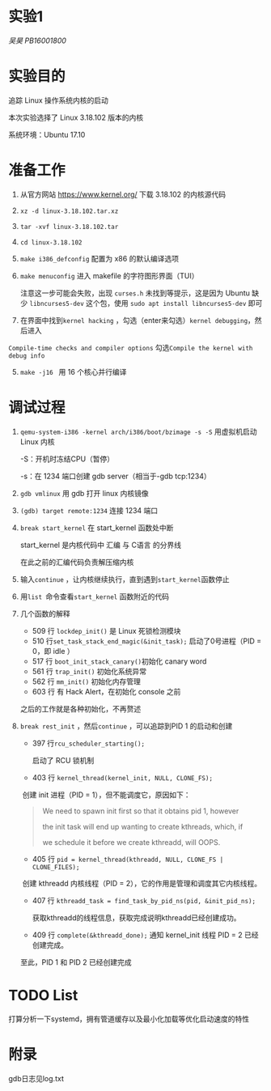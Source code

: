 # 实验1

_吴昊 PB16001800_

# 实验目的

追踪 Linux 操作系统内核的启动

本次实验选择了 Linux 3.18.102 版本的内核

系统环境：Ubuntu 17.10

# 准备工作

1. 从官方网站 https://www.kernel.org/ 下载 3.18.102 的内核源代码

2. `xz -d linux-3.18.102.tar.xz`

3. `tar -xvf linux-3.18.102.tar`

4. `cd linux-3.18.102`

2. `make i386_defconfig` 配置为 x86 的默认编译选项

3. `make menuconfig` 进入 makefile 的字符图形界面（TUI）

   注意这一步可能会失败，出现 `curses.h` 未找到等提示，这是因为 Ubuntu 缺少 `libncurses5-dev` 这个包，使用 `sudo apt install libncurses5-dev` 即可

4. 在界面中找到`kernel hacking` ，勾选（enter来勾选）`kernel debugging`，然后进入

`Compile-time checks and compiler options` 勾选`Compile the kernel with debug info`

5. `make -j16 ` 用 16 个核心并行编译

# 调试过程

1. `qemu-system-i386 -kernel arch/i386/boot/bzimage -s -S` 用虚拟机启动 Linux 内核

   -S：开机时冻结CPU（暂停）

   -s：在 1234 端口创建 gdb server（相当于-gdb tcp:1234）

2. `gdb vmlinux`  用 gdb 打开 linux 内核镜像

3. `(gdb) target remote:1234` 连接 1234 端口

4. `break start_kernel` 在 start_kernel 函数处中断

   start_kernel 是内核代码中 汇编 与 C语言 的分界线

   在此之前的汇编代码负责解压缩内核

5. 输入`continue` ，让内核继续执行，直到遇到`start_kernel`函数停止

6. 用`list `命令查看`start_kernel` 函数附近的代码

7. 几个函数的解释

   - 509 行 `lockdep_init()` 是 Linux 死锁检测模块
   - 510 行`set_task_stack_end_magic(&init_task);` 启动了0号进程（PID = 0，即 idle ）    
   - 517 行 `boot_init_stack_canary()`初始化 canary word
   - 561 行 `trap_init()` 初始化系统异常
   - 562 行 `mm_init()` 初始化内存管理
   - 603 行 有 Hack Alert，在初始化 console 之前

   之后的工作就是各种初始化，不再赘述

8. `break rest_init` ，然后`continue` ，可以追踪到PID 1 的启动和创建

   - 397 行`rcu_scheduler_starting();` 

     启动了 RCU 锁机制


   - 403 行 `kernel_thread(kernel_init, NULL, CLONE_FS);` 

   ​	创建 init 进程（PID = 1），但不能调度它，原因如下：

   > ​	 We need to spawn init first so that it obtains pid 1, however
   >
   > ​	the init task will end up wanting to create kthreads, which, if
   >
   > ​	we schedule it before we create kthreadd, will OOPS.

   - 405 行 `pid = kernel_thread(kthreadd, NULL, CLONE_FS | CLONE_FILES);`

   ​	创建 kthreadd 内核线程（PID = 2），它的作用是管理和调度其它内核线程。

   - 407 行 `kthreadd_task = find_task_by_pid_ns(pid, &init_pid_ns);`

     获取kthreadd的线程信息，获取完成说明kthreadd已经创建成功。

   - 409 行 `complete(&kthreadd_done);` 通知 kernel_init 线程 PID = 2 已经创建完成。

   至此，PID 1 和 PID 2 已经创建完成



# TODO List

打算分析一下systemd，拥有管道缓存以及最小化加载等优化启动速度的特性

# 附录

gdb日志见log.txt